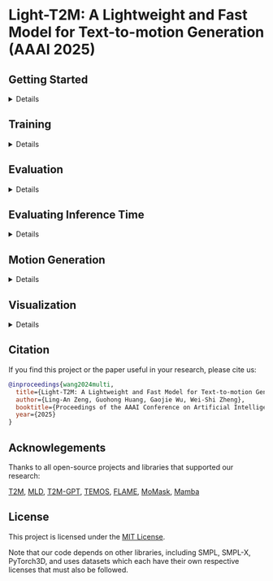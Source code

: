 # Light-T2M: A Lightweight and Fast Model for Text-to-motion Generation (AAAI 2025)



## Getting Started

<details>

### 1. Create Conda Environment

<details>

We tested our code using Python 3.10.14, PyTorch 2.2.2, CUDA 12.1, and NVIDIA RTX 3090 GPUs.

```bash
conda create -n light-t2m python==3.10.14
conda activate light-t2m

# install pytorch
pip install torch==2.2.2 torchvision==0.17.2 torchaudio==2.2.2 --index-url https://download.pytorch.org/whl/cu121


# install requirements
pip install -r requirements.txt

# install mamba
cd mamba && pip install -e .
```

</details>

### 2. Download and preprocess the datasets

<details>

#### 2.1 Download the Datasets

We conduct experiments on the HumanML3D and KIT-ML datasets. For both datasets, you can download them by following the instructions in [HumanML3D](https://github.com/EricGuo5513/HumanML3D.git).

Then, copy both datasets to our repository. For example, the file directory for HumanML3D should look like this:

```bash
./data/HumanML3D/
├── new_joint_vecs/
├── texts/
├── Mean.npy # same as in [HumanML3D](https://github.com/EricGuo5513/HumanML3D) 
├── Std.npy # same as in [HumanML3D](https://github.com/EricGuo5513/HumanML3D) 
├── train.txt
├── val.txt
├── test.txt
├── train_val.txt
└── all.txt
```

#### 2.2 Preprocess the Datasets

To speed up data loading during training, we convert the datasets into .npy files using the following commands:

```bash
python src/tools/data_preprocess.py --dataset hml3d
python src/tools/data_preprocess.py --dataset kit
```

</details>



### 3. Download Dependencies and Pretrained Models

<details>

Download and unzip dependencies from [here](https://1drv.ms/u/s!ApyE_Lf3PFl2i4NcE8mgVUN3oX9nTQ?e=345HR5).

Download and unzip pretrained models from [here](https://1drv.ms/u/s!ApyE_Lf3PFl2i4Nb_QxAif-rcumPlg?e=O82IX1).

Then, the file directory should look like this:

```bash
./
├── checkpoints
│   ├── hml3d.ckpt
│   ├── kit.ckpt
│   └── kit_new.ckpt
├── deps
│   ├── glove
│   └── t2m_guo
└── ...
```

</details>


</details>

## Training 

<details>

We train our Light-T2M model on two RTX 3090 GPUs.

- **HumanML3D**
```bash
python src/train.py trainer.devices=\"0,1\" logger=wandb data=hml3d_light_final \
    data.batch_size=128 data.repeat_dataset=5 trainer.max_epochs=600 \
    callbacks/model_checkpoint=t2m +model/lr_scheduler=cosine model.guidance_scale=4\
    model.noise_scheduler.prediction_type=sample trainer.precision=bf16-mixed 
```

- **KIT-ML**
```bash
python src/train.py trainer.devices=\"2,3\" logger=wandb data=kit_light_final \
    data.batch_size=128 data.repeat_dataset=5 trainer.max_epochs=1000 \
    callbacks/model_checkpoint=t2m +model/lr_scheduler=cosine model.guidance_scale=4\
    model.noise_scheduler.prediction_type=sample trainer.precision=bf16-mixed 
```

</details>

## Evaluation

<details>

Set ```model.metrics.enable_mm_metric``` to ```True``` to evaluate Multimodality. Setting ```model.metrics.enable_mm_metric``` to ```False``` can speed up the evaluation.

- **HumanML3D**
```bash
python src/eval.py trainer.devices=\"0,\" data=hml3d_light_final data.test_batch_size=128 \
    model=light_final  \
    model.guidance_scale=4 model.noise_scheduler.prediction_type=sample\
    model.denoiser.stage_dim=\"256\*4\" \
    ckpt_path=\"checkpoints/hml3d.ckpt\" model.metrics.enable_mm_metric=true
```

- **KIT-ML**

We have observed that the performance of our trained model may fluctuate. Additionally, when we retrained the model on the KIT-ML dataset, we achieved improved performance with a new checkpoint (checkpoints/kit_new.ckpt).

```bash
python src/eval.py trainer.devices=\"1,\" data=kit_light_final data.test_batch_size=128 \
    model=light_final \
    model.guidance_scale=4 model.noise_scheduler.prediction_type=sample\
    model.denoiser.stage_dim=\"256\*4\" \
    ckpt_path=\"checkpoints/kit.ckpt\" model.metrics.enable_mm_metric=true
# or
python src/eval.py trainer.devices=\"1,\" data=kit_light_final data.test_batch_size=128 \
    model=light_final \
    model.guidance_scale=4 model.noise_scheduler.prediction_type=sample\
    model.denoiser.stage_dim=\"256\*4\" \
    ckpt_path=\"checkpoints/kit_new.ckpt\" model.metrics.enable_mm_metric=true
```

</details>

## Evaluating Inference Time

<details>
One hundred samples randomly selected from the HumanML3D dataset are used to evaluate the inference time. The randomly selected samples are stored in ```data/random_selected_data.npy```.

```bash
CUDA_VISIBLE_DEVICES=0 python src/test_speed.py +trainer.benchmark=true model.noise_scheduler.prediction_type=sample 
```

</details>

## Motion Generation

<details>

```bash
python src/sample_motion.py device=\"0\"  \
    model.guidance_scale=4 model.noise_scheduler.prediction_type=sample\
    text="A person walking and changing their path to the left." length=100
```

</details>


## Visualization

<details>

### 1. Download Render Dependencies

Download and unzip rendering dependencies from [here](https://1drv.ms/u/s!ApyE_Lf3PFl2i4NirCSIchbqf8D6fw?e=3chRmv). Place the rendering dependencies in the ```./visual_datas/``` directory.


### 2. Install Python Dependencies

```bash
pip install imageio bpy matplotlib smplx h5py git+https://github.com/mattloper/chumpy imageio-ffmpeg
```

### 3. Visualize the Generated Motion

```bash
CUDA_VISIBLE_DEVICES=0 python -W ignore visualize/blend_render.py --file_dir ./visual_datas/gen_joints --mode video   --down_sample 1  --motion_list gen_motion_1 gen_motion_1
```

</details>

## Citation
If you find this project or the paper useful in your research, please cite us:

```bibtex
@inproceedings{wang2024multi,
  title={Light-T2M: A Lightweight and Fast Model for Text-to-motion Generation},
  author={Ling-An Zeng, Guohong Huang, Gaojie Wu, Wei-Shi Zheng},
  booktitle={Proceedings of the AAAI Conference on Artificial Intelligence},
  year={2025}
}
```

## Acknowlegements
Thanks to all open-source projects and libraries that supported our research:

[T2M](https://github.com/EricGuo5513/text-to-motion),
[MLD](https://github.com/ChenFengYe/motion-latent-diffusion/tree/main), 
[T2M-GPT](https://github.com/Mael-zys/T2M-GPT), 
[TEMOS](https://github.com/Mathux/TEMOS),
[FLAME](https://github.com/kakaobrain/flame),
[MoMask](https://github.com/EricGuo5513/momask-codes),
[Mamba](https://github.com/state-spaces/mamba)


## License
This project is licensed under the [MIT License](https://github.com/EricGuo5513/momask-codes/tree/main?tab=MIT-1-ov-file#readme).

Note that our code depends on other libraries, including SMPL, SMPL-X, PyTorch3D, and uses datasets which each have their own respective licenses that must also be followed.


